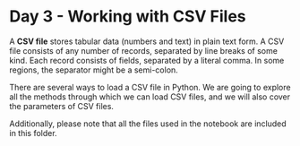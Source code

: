 <h1>Day 3 - Working with CSV Files</h1>

A <strong>CSV file</strong> stores tabular data (numbers and text) in plain text form. A CSV file consists of any number of records, separated by line breaks of some kind. Each record consists of fields, separated by a literal comma. In some regions, the separator might be a semi-colon.

There are several ways to load a CSV file in Python. We are going to explore all the methods through which we can load CSV files, and we will also cover the parameters of CSV files.
  
Additionally, please note that all the files used in the notebook are included in this folder.
